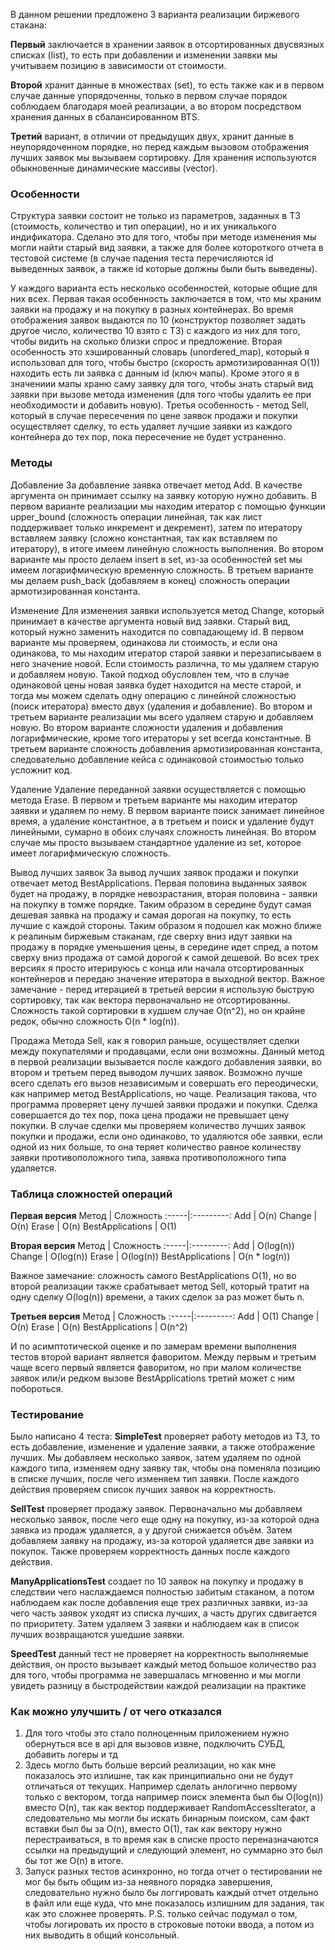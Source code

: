 В данном решении предложено 3 варианта реализации биржевого стакана: 

__Первый__ заключается в хранении заявок в отсортированных двусвязных списках (list), то есть при добавлении и изменении заявки мы учитываем позицию в зависимости от стоимости.

__Второй__ хранит данные в множествах (set), то есть также как и в первом случае данные упорядоченны, только в первом случае порядок соблюдаем благодаря моей реализации, а во втором посредством хранения данных в сбалансированном BTS.

__Третий__ вариант, в отличии от предыдущих двух, хранит данные в неупорядоченном порядке, но перед каждым вызовом отображения лучших заявок мы вызываем сортировку. Для хранения используются обыкновенные динамические массивы (vector).

### Особенности
Структура заявки состоит не только из параметров, заданных в ТЗ (стоимость, количество и тип операции), но и их уникалького индификатора. Сделано это для того, чтобы при методе изменения мы могли найти старый вид заявки, а также для более котороткого отчета в тестовой системе (в случае падения теста перечисляются id выведенных заявок, а также id которые должны были быть выведены).

У каждого варианта есть несколько особенностей, которые общие для них всех. Первая такая особенность заключается в том, что мы храним заявки на продажу и на покупку в разных контейнерах. Во время отображения заявок выдаются по 10 (конструктор позволяет задать другое число, количество 10 взято с ТЗ) с каждого из них для того, чтобы видить на сколько близки спрос и предложение. Вторая особенность это хэшированный словарь (unordered_map), который я использовал для того, чтобы быстро (скорость армотизированная O(1)) находить есть ли заявка с данным id (ключ мапы). Кроме этого я в значениии мапы храню саму заявку для того, чтобы знать старый вид заявки при вызове метода изменения (для того чтобы удалить ее при необходимости и добавить новую). Третья особенность - метод Sell, который в случае пересечения по цене заявок продажи и покупки осуществляет сделку, то есть удаляет лучшие заявки из каждого контейнера до тех пор, пока пересечение не будет устраненно.

### Методы
Добавление
За добавление заявка отвечает метод Add. В качестве аргумента он принимает ссылку на заявку которую нужно добавить. В первом варианте реализации мы находим итератор с помощью функции upper_bound (сложность операции линейная, так как лист поддерживает только инкремент и декремент), затем по итератору вставляем заявку (сложно константная, так как вставляем по итератору), в итоге имеем линейную сложность выполнения. Во втором варианте мы просто делаем insert в set, из-за особенностей set мы имеем логарифмическую временную сложность. В третьем варианте мы делаем push_back (добавляем в конец) сложность операции армотизированная константа.

Изменение
Для изменения заявки используется метод Change, который принимает в качестве аргумента новый вид заявки. Старый вид, который нужно заменить находится по совпадающему id. В первом варианте мы проверяем, одинакова ли стоимость, и если она одинакова, то мы находим итератор старой заявки и перезаписываем в него значение новой. Если стоимость различна, то мы удаляем старую и добавляем новую. Такой подход обусловлен тем, что в случае одинаковой цены новая заявка будет находится на месте старой, и тогда мы можем сделать одну операцию с линейной сложностью (поиск итератора) вместо двух (удаления и добавление). Во втором и третьем варианте реализации мы всего удаляем старую и добавляем новую. Во втором варианте сложности удаления и добавления логарифмические, кроме того итераторы у set всегда константные. В третьем варианте сложность добавления армотизированная константа, следовательно добавление кейса с одинаковой стоимостью только усложнит код.

Удаление
Удаление переданной заявки осуществляется с помощью метода Erase. В первом и третьем варианте мы находим итератор заявки и удаляем по нему. В первом варианте поиск занимает линейное время, а удаление константное, а в третьем и поиск и удаление будут линейными, сумарно в обоих случаях сложность линейная. Во втором случае мы просто вызываем стандартное удаление из set, которое имеет логарифмическую сложность.

Вывод лучших заявок
За вывод лучших заявок продажи и покупки отвечает метод BestApplications. Первая половина выданных заявок будет на продажу, в порядке невозрастания, вторая половина - заявки на покупку в томже порядке. Таким образом в середине будут самая дешевая заявка на продажу и самая дорогая на покупку, то есть лучшие с каждой стороны. Таким образом я подошел как можно ближе к реалиным биржевым стаканам, где сверху вниз идут заявки на продажу в порядке уменьшения цены, в середине идет спред, а потом сверху вниз продажа от самой дорогой к самой дешевой. Во всех трех версиях я просто итерируюсь с конца или начала отсортированных контейнеров и передаю значение итератора в выходной вектор. Важное замечание - перед итерацией в третьей версии я использую быструю сортировку, так как вектора первоначально не отсортированны. Сложность такой сортировки в худшем случае O(n^2), но он крайне редок, обычно сложность O(n * log(n)).

Продажа
Метода Sell, как я говорил раньше, осуществляет сделки между покупателями и продавцами, если они возможны. Данный метод в первой реализации вызывается после каждого добавления заявки, во втором и третьем перед выводом лучших заявок. Возможно лучше всего сделать его вызов независимым и совершать его переодически, как например метод BestApplications, но чаще. Реализация такова, что программа проверяет цену лучшей заявки продажи и покупки. Сделка совершается до тех пор, пока цена продажи не превышает цену покупки. В случае сделки мы проверяем количество лучших заявок покупки и продажи, если оно одинаково, то удаляются обе заявки, если одной из них больше, то она теряет количество равное количеству заявки противоположного типа, заявка противоположного типа удаляется.

### Таблица сложностей операций

__Первая версия__
Метод | Сложность
:-----|:---------:
Add | O(n)
Change | O(n)
Erase | O(n)
BestApplications | O(1)

__Вторая версия__
Метод | Сложность
:-----|:---------:
Add | O(log(n))
Change | O(log(n))
Erase | O(log(n))
BestApplications | O(n * log(n))

Важное замечание: сложность самого BestApplications O(1), но во второй реализации также срабатывает метод Sell, который тратит на одну сделку O(log(n)) времени, а таких сделок за раз может быть n.

__Третьея версия__
Метод | Сложность
:-----|:---------:
Add | O(1)
Change | O(n)
Erase | O(n)
BestApplications | O(n^2)

И по асимптотической оценке и по замерам времени выполнения тестов второй вариант является фаворитом. Между первым и третьим чаще всего первый является фаворитом, но при малом количестве заявок или/и редком вызове BestApplications третий может с ним побороться.

### Тестирование

Было написано 4 теста: 
__SimpleTest__ проверяет работу методов из ТЗ, то есть добавление, изменение и удаление заявки, а также отображение лучших. Мы добавляем несколько заявок, затем удаляем по одной каждого типа, изменяем одну заявку так, чтобы она поменяла позицию в списке лучших, после чего изменяем тип заявки. После каждого действия проверяем список лучших заявок на корректность.

__SellTest__ проверяет продажу заявок. Первоначально мы добавляем несколько заявок, после чего еще одну на покупку, из-за которой одна заявка из продаж удаляется, а у другой снижается объём. Затем добавляем заявку на продажу, из-за которой удаляется две заявки из покупок. Также проверяем корректность данных после каждого действия.

__ManyApplicationsTest__ создает по 10 заявок на покупку и продажу в следствии чего наслаждаемся полностью забитым стаканом, а потом наблюдаем как после добавления еще трех различных заявки, из-за чего часть заявок уходят из списка лучших, а часть других сдвигается по приоритету. Затем удаляем 3 заявки и наблюдаем как в список лучших возвращаются ушедшие заявки.

__SpeedTest__ данный тест не проверяет на корректность выполняемые действия, он просто вызывает каждый метод большое количество раз для того, чтобы программа не завершалась мгновенно и мы могли увидеть разницу в быстродействии каждой реализации на практике

### Как можно улучшить / от чего отказался

1. Для того чтобы это стало полноценным приложением нужно обернуться все в api для вызовов извне, подключить СУБД, добавить логеры и тд
2. Здесь могло быть больше версий реализации, но как мне показалось это излишне, так как принципиально они не будут отличаться от текущих. Например сделать анлогично первому только с вектором, тогда например поиск элемента был бы O(log(n)) вместо O(n), так как вектор поддерживает RandomAccessIterator, а следовательно мы могли бы искать бинарным поиском, сам факт вставки был бы за O(n), вместо O(1), так как вектору нужно перестраиваться, в то время как в списке просто переназначаются ссылки на предыдущий и следующий элемент, но суммарно это был бы тот же O(n) в итоге.
3. Запуск разных тестов асинхронно, но тогда отчет о тестировании не мог бы быть общим из-за неявного порядка завершения, следовательно нужно было бы логгировать каждый отчет отдельно в файл или еще куда, что мне показалось излишним для задания, так как это сложнее проверять. P.S. только сейчас подумал о том, чтобы логировать их просто в строковые потоки ввода, а потом из них выводить в общий консольный.
